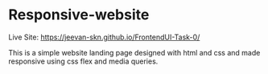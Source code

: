 # Responsive-website

Live Site: https://jeevan-skn.github.io/FrontendUI-Task-0/

This is a simple website landing page designed with html and css and made responsive using css flex and media queries.
